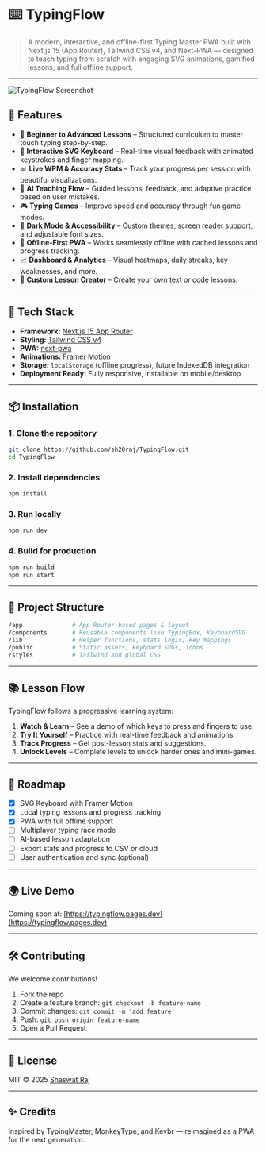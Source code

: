 # ⌨️ TypingFlow

> A modern, interactive, and offline-first Typing Master PWA built with Next.js 15 (App Router), Tailwind CSS v4, and Next-PWA — designed to teach typing from scratch with engaging SVG animations, gamified lessons, and full offline support.

---

![TypingFlow Screenshot](./public/cover.png)

## 🚀 Features

- 🎯 **Beginner to Advanced Lessons** – Structured curriculum to master touch typing step-by-step.
- 🔑 **Interactive SVG Keyboard** – Real-time visual feedback with animated keystrokes and finger mapping.
- 📊 **Live WPM & Accuracy Stats** – Track your progress per session with beautiful visualizations.
- 🧠 **AI Teaching Flow** – Guided lessons, feedback, and adaptive practice based on user mistakes.
- 🎮 **Typing Games** – Improve speed and accuracy through fun game modes.
- 🌙 **Dark Mode & Accessibility** – Custom themes, screen reader support, and adjustable font sizes.
- 💾 **Offline-First PWA** – Works seamlessly offline with cached lessons and progress tracking.
- 📈 **Dashboard & Analytics** – Visual heatmaps, daily streaks, key weaknesses, and more.
- 🧩 **Custom Lesson Creator** – Create your own text or code lessons.

---

## 🧱 Tech Stack

- **Framework:** [Next.js 15 App Router](https://nextjs.org/)
- **Styling:** [Tailwind CSS v4](https://tailwindcss.com/)
- **PWA:** [next-pwa](https://github.com/shadowwalker/next-pwa)
- **Animations:** [Framer Motion](https://www.framer.com/motion/)
- **Storage:** `localStorage` (offline progress), future IndexedDB integration
- **Deployment Ready:** Fully responsive, installable on mobile/desktop

---

## 📦 Installation

### 1. Clone the repository

```bash
git clone https://github.com/sh20raj/TypingFlow.git
cd TypingFlow
````

### 2. Install dependencies

```bash
npm install
```

### 3. Run locally

```bash
npm run dev
```

### 4. Build for production

```bash
npm run build
npm run start
```

---

## 📁 Project Structure

```bash
/app              # App Router-based pages & layout
/components       # Reusable components like TypingBox, KeyboardSVG
/lib              # Helper functions, stats logic, key mappings
/public           # Static assets, keyboard SVGs, icons
/styles           # Tailwind and global CSS
```

---

## 📚 Lesson Flow

TypingFlow follows a progressive learning system:

1. **Watch & Learn** – See a demo of which keys to press and fingers to use.
2. **Try It Yourself** – Practice with real-time feedback and animations.
3. **Track Progress** – Get post-lesson stats and suggestions.
4. **Unlock Levels** – Complete levels to unlock harder ones and mini-games.

---

## 🧠 Roadmap

* [x] SVG Keyboard with Framer Motion
* [x] Local typing lessons and progress tracking
* [x] PWA with full offline support
* [ ] Multiplayer typing race mode
* [ ] AI-based lesson adaptation
* [ ] Export stats and progress to CSV or cloud
* [ ] User authentication and sync (optional)

---

## 🌍 Live Demo

Coming soon at: [https://typingflow.pages.dev](https://typingflow.pages.dev)

---

## 🛠️ Contributing

We welcome contributions!

1. Fork the repo
2. Create a feature branch: `git checkout -b feature-name`
3. Commit changes: `git commit -m 'add feature'`
4. Push: `git push origin feature-name`
5. Open a Pull Request

---

## 📜 License

MIT © 2025 [Shaswat Raj](https://github.com/sh20raj)

---

## ✨ Credits

Inspired by TypingMaster, MonkeyType, and Keybr — reimagined as a PWA for the next generation.

